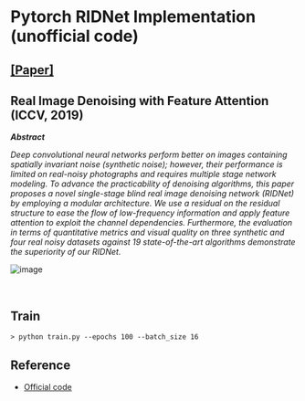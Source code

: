 # Pytorch RIDNet Implementation (unofficial code)

## [[Paper]](https://openaccess.thecvf.com/content_ICCV_2019/papers/Anwar_Real_Image_Denoising_With_Feature_Attention_ICCV_2019_paper.pdf)
## Real Image Denoising with Feature Attention (ICCV, 2019)


***Abstract***


*Deep convolutional neural networks perform better
on images containing spatially invariant noise (synthetic
noise); however, their performance is limited on real-noisy
photographs and requires multiple stage network modeling. To advance the practicability of denoising algorithms,
this paper proposes a novel single-stage blind real image
denoising network (RIDNet) by employing a modular architecture. We use a residual on the residual structure to
ease the flow of low-frequency information and apply feature attention to exploit the channel dependencies. Furthermore, the evaluation in terms of quantitative metrics and visual quality on three synthetic and four real noisy datasets
against 19 state-of-the-art algorithms demonstrate the superiority of our RIDNet.*



![image](https://user-images.githubusercontent.com/33386742/152332696-244dd263-b210-45ab-b551-5f6e6d7d8df7.png) 

<br/>


## Train
```
> python train.py --epochs 100 --batch_size 16
```

## Reference
* [Official code](https://github.com/saeed-anwar/RIDNet)

